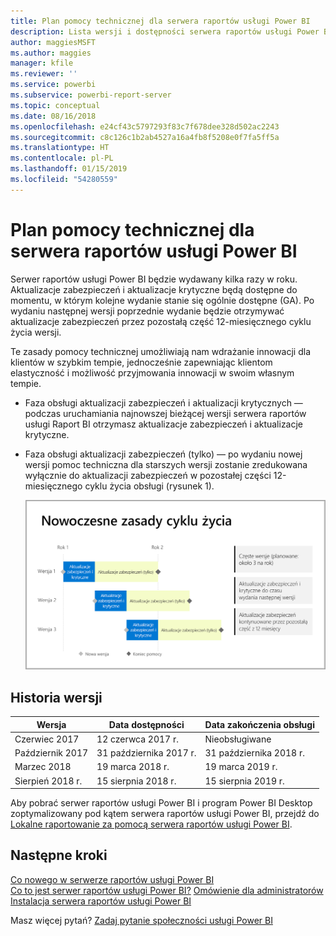 ```yaml
---
title: Plan pomocy technicznej dla serwera raportów usługi Power BI
description: Lista wersji i dostępności serwera raportów usługi Power BI.
author: maggiesMSFT
ms.author: maggies
manager: kfile
ms.reviewer: ''
ms.service: powerbi
ms.subservice: powerbi-report-server
ms.topic: conceptual
ms.date: 08/16/2018
ms.openlocfilehash: e24cf43c5797293f83c7f678dee328d502ac2243
ms.sourcegitcommit: c8c126c1b2ab4527a16a4fb8f5208e0f7fa5ff5a
ms.translationtype: HT
ms.contentlocale: pl-PL
ms.lasthandoff: 01/15/2019
ms.locfileid: "54280559"
---
```

# <a name="support-timeline-for-power-bi-report-server"></a>Plan pomocy technicznej dla serwera raportów usługi Power BI

Serwer raportów usługi Power BI będzie wydawany kilka razy w roku. Aktualizacje zabezpieczeń i aktualizacje krytyczne będą dostępne do momentu, w którym kolejne wydanie stanie się ogólnie dostępne (GA). Po wydaniu następnej wersji poprzednie wydanie będzie otrzymywać aktualizacje zabezpieczeń przez pozostałą część 12-miesięcznego cyklu życia wersji.

Te zasady pomocy technicznej umożliwiają nam wdrażanie innowacji dla klientów w szybkim tempie, jednocześnie zapewniając klientom elastyczność i możliwość przyjmowania innowacji w swoim własnym tempie.

* Faza obsługi aktualizacji zabezpieczeń i aktualizacji krytycznych — podczas uruchamiania najnowszej bieżącej wersji serwera raportów usługi Raport BI otrzymasz aktualizacje zabezpieczeń i aktualizacje krytyczne.
* Faza obsługi aktualizacji zabezpieczeń (tylko) — po wydaniu nowej wersji pomoc techniczna dla starszych wersji zostanie zredukowana wyłącznie do aktualizacji zabezpieczeń w pozostałej części 12-miesięcznego cyklu życia obsługi (rysunek 1).

    ![Wykres pokazujący przedział czasu obsługi](media/support-timeline/report-server-support-timeline-overall.png)

## <a name="version-history"></a>Historia wersji

| **Wersja** | **Data dostępności** | **Data zakończenia obsługi** |
| --- | --- | --- |
| Czerwiec 2017 |12 czerwca 2017 r. |Nieobsługiwane |
| Październik 2017 |31 października 2017 r. |31 października 2018 r. |
| Marzec 2018 | 19 marca 2018 r. | 19 marca 2019 r. |
| Sierpień 2018 r. | 15 sierpnia 2018 r. | 15 sierpnia 2019 r. |

Aby pobrać serwer raportów usługi Power BI i program Power BI Desktop zoptymalizowany pod kątem serwera raportów usługi Power BI, przejdź do [Lokalne raportowanie za pomocą serwera raportów usługi Power BI](https://powerbi.microsoft.com/report-server/).

## <a name="next-steps"></a>Następne kroki
[Co nowego w serwerze raportów usługi Power BI](whats-new.md)  
[Co to jest serwer raportów usługi Power BI?](get-started.md)
[Omówienie dla administratorów](admin-handbook-overview.md)  
[Instalacja serwera raportów usługi Power BI](install-report-server.md)  

Masz więcej pytań? [Zadaj pytanie społeczności usługi Power BI](https://community.powerbi.com/)